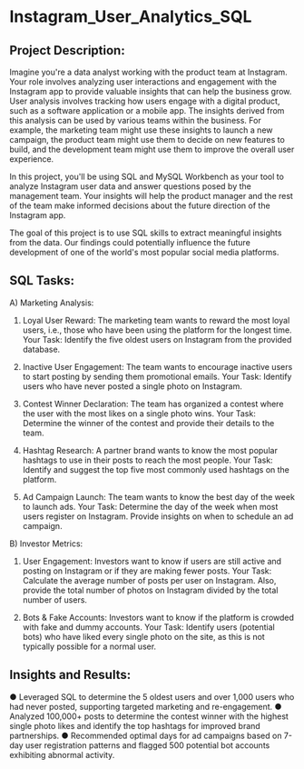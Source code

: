 # Instagram_User_Analytics_SQL

Project Description:
------------------------------
Imagine you're a data analyst working with the product team at Instagram. Your role involves analyzing user interactions and engagement with the Instagram app to provide valuable insights that can help the business grow.
User analysis involves tracking how users engage with a digital product, such as a software application or a mobile app. The insights derived from this analysis can be used by various teams within the business. For example, the marketing team might use these insights to launch a new campaign, the product team might use them to decide on new features to build, and the development team might use them to improve the overall user experience.

In this project, you'll be using SQL and MySQL Workbench as your tool to analyze Instagram user data and answer questions posed by the management team. Your insights will help the product manager and the rest of the team make informed decisions about the future direction of the Instagram app.

The goal of this project is to use SQL skills to extract meaningful insights from the data. Our findings could potentially influence the future development of one of the world's most popular social media platforms.

SQL Tasks:
----------------------------
A) Marketing Analysis:

1. Loyal User Reward: The marketing team wants to reward the most loyal users, i.e., those who have been using the platform for the longest time.
   Your Task: Identify the five oldest users on Instagram from the provided database.

2. Inactive User Engagement: The team wants to encourage inactive users to start posting by sending them promotional emails.
   Your Task: Identify users who have never posted a single photo on Instagram.

3. Contest Winner Declaration: The team has organized a contest where the user with the most likes on a single photo wins.
   Your Task: Determine the winner of the contest and provide their details to the team.

4. Hashtag Research: A partner brand wants to know the most popular hashtags to use in their posts to reach the most people.
   Your Task: Identify and suggest the top five most commonly used hashtags on the platform.

5. Ad Campaign Launch: The team wants to know the best day of the week to launch ads.
   Your Task: Determine the day of the week when most users register on Instagram. Provide insights on when to schedule an ad campaign.

B) Investor Metrics:

1. User Engagement: Investors want to know if users are still active and posting on Instagram or if they are making fewer posts.
   Your Task: Calculate the average number of posts per user on Instagram. Also, provide the total number of photos on Instagram divided by the total number of users.

2. Bots & Fake Accounts: Investors want to know if the platform is crowded with fake and dummy accounts.
   Your Task: Identify users (potential bots) who have liked every single photo on the site, as this is not typically possible for a normal user.

Insights and Results:
-------------------------
●	Leveraged SQL to determine the 5 oldest users and over 1,000 users who had never posted, supporting targeted marketing and re-engagement.
●	Analyzed 100,000+ posts to determine the contest winner with the highest single photo likes and identify the top hashtags for improved brand partnerships.
●	Recommended optimal days for ad campaigns based on 7-day user registration patterns and flagged 500 potential bot accounts exhibiting abnormal activity.
